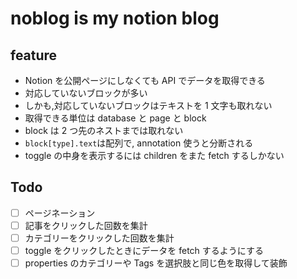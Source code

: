 # noblog is my notion blog

## feature

- Notion を公開ページにしなくても API でデータを取得できる
- 対応していないブロックが多い
- しかも,対応していないブロックはテキストを 1 文字も取れない
- 取得できる単位は database と page と block
- block は 2 つ先のネストまでは取れない
- `block[type].text`は配列で, annotation 使うと分断される
- toggle の中身を表示するには children をまた fetch するしかない

## Todo

- [ ] ページネーション
- [ ] 記事をクリックした回数を集計
- [ ] カテゴリーをクリックした回数を集計
- [ ] toggle をクリックしたときにデータを fetch するようにする
- [ ] properties のカテゴリーや Tags を選択肢と同じ色を取得して装飾
